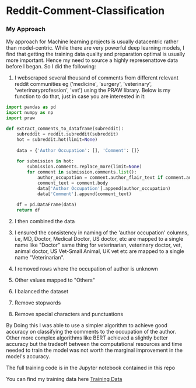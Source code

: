 # Reddit-Comment-Classification

### My Approach
My approach for Machine learning projects is usually datacentric rather than model-centric. While there are very powerful deep learning models, I find that getting the training data quality and preparation optimal is usually more important. Hence my need to source a highly represenattove data before I began. So I did the following:

1. I webscraped several thousand of comments from different relevant reddit communities eg ('medicine', 'surgery', 'veterinary', 'veterinaryprofession', 'vet') using the PRAW library. Below is my function to do that, just in case you are interested in it:

```python
import pandas as pd
import numpy as np
import praw

def extract_comments_to_dataframe(subreddit):
    subreddit = reddit.subreddit(subreddit)
    hot = subreddit.hot(limit=None)
    
    data = {'Author Occupation': [], 'Comment': []}
    
    for submission in hot:
        submission.comments.replace_more(limit=None) 
        for comment in submission.comments.list():
            author_occupation = comment.author_flair_text if comment.author_flair_text else "Unknown"
            comment_text = comment.body
            data['Author Occupation'].append(author_occupation)
            data['Comment'].append(comment_text)
    
    df = pd.DataFrame(data)
    return df
```
2. I then combined the data
3. I ensured the consistency in naming of the 'author occupation' columns, i.e, MD, Doctor, Medical Doctor, US doctor, etc are mapped to a single name like "Doctor" same thing for veterinarian, veterinary doctor, vet, animal doctor, US Vet-Small Animal, UK vet etc are mapped to a single name "Veterinarian". 

4. I removed rows where the occupation of author is unknown
5. Other values mapped to "Others"
6. I balanced the dataset
7. Remove stopwords
8. Remove special characters and punctuations

By Doing this I was able to use a simpler algorithm to achieve good accuracy on classifying the comments to the occupation of the author. Other more complex algorithms like BERT achieved a slightly better accuracy but the tradeoff between the computational resources and time needed to train the model was not worth the marginal improvement in the model's accuracy.

The full training code is in the Jupyter notebook contained in this repo

You can find my training data here [Training Data](https://drive.google.com/drive/folders/14dXdcPJ8JPJurrbshoZTV4ukOhDwho_g?usp=sharing)
